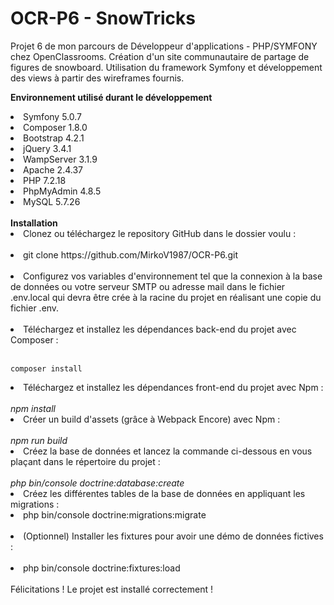 # OCR-P6 - SnowTricks
Projet 6 de mon parcours de Développeur d'applications - PHP/SYMFONY chez OpenClassrooms. Création d'un site communautaire de partage de figures de snowboard. Utilisation du framework Symfony et développement des views à partir des wireframes fournis.

<b>Environnement utilisé durant le développement</b>
<li>Symfony 5.0.7</li>
<li>Composer 1.8.0</li>
<li>Bootstrap 4.2.1</li>
<li>jQuery 3.4.1</li>
<li>WampServer 3.1.9</li>
<li>Apache 2.4.37</li>
<li>PHP 7.2.18</li>
<li>PhpMyAdmin 4.8.5</li> 
<li>MySQL 5.7.26</li>
<br/>
<b>Installation</b>
</br>
<li>Clonez ou téléchargez le repository GitHub dans le dossier voulu :</li></br>
    <li>git clone https://github.com/MirkoV1987/OCR-P6.git</li></br>
<li>Configurez vos variables d'environnement tel que la connexion à la base de données ou votre serveur SMTP ou adresse mail dans le fichier .env.local qui devra être crée à la racine du projet en réalisant une copie du fichier .env.</li>
</br>
<li>Téléchargez et installez les dépendances back-end du projet avec Composer :</li>
</br>

    composer install
<li>Téléchargez et installez les dépendances front-end du projet avec Npm :</li>
</br>
    <em>npm install</em>
</br>
<li>Créer un build d'assets (grâce à Webpack Encore) avec Npm :</li>
</br>
    <em>npm run build</em>
</br>
<li>Créez la base de données et lancez la commande ci-dessous en vous plaçant dans le répertoire du projet :</li>
</br>
    <em>php bin/console doctrine:database:create</em>
</br>
<li>Créez les différentes tables de la base de données en appliquant les migrations :</li>
    <li>php bin/console doctrine:migrations:migrate</li></br>
<li>(Optionnel) Installer les fixtures pour avoir une démo de données fictives :</li></br>
    <li>php bin/console doctrine:fixtures:load</li>
    </br>
Félicitations ! Le projet est installé correctement !
